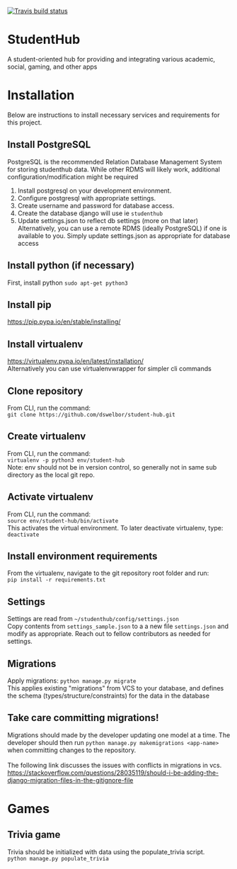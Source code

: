 [![Travis build status](https://img.shields.io/travis/dswelbor/student-hub.svg)](https://travis-ci.com/dswelbor/student-hub)

# StudentHub
A student-oriented hub for providing and integrating various academic, social, gaming, and other apps


# Installation
Below are instructions to install necessary services and requirements for this project.
<!--TODO: write a build script for use in ubuntu?-->

## Install PostgreSQL
<!-- TODO: Include instructions for basic PostgreSQL and provide resources for configuration --> 
 PostgreSQL is the recommended Relation Database Management System for storing studenthub data. While other RDMS will 
 likely work, additional configuration/modification might be required 
 1) Install postgresql on your development environment.<br>
 2) Configure postgresql with appropriate settings.
 3) Create username and password for database access.<br>
 4) Create the database django will use ie `studenthub` <br>
 5) Update settings.json to reflect db settings (more on that later)
Alternatively, you can use a remote RDMS (ideally PostgreSQL) if one is available to you. 
Simply update settings.json as appropriate for database access


## Install python (if necessary)
First, install python 
`sudo apt-get python3`

## Install pip
https://pip.pypa.io/en/stable/installing/

## Install virtualenv
https://virtualenv.pypa.io/en/latest/installation/ <br>
Alternatively you can use virtualenvwrapper for simpler cli commands

## Clone repository
From CLI, run the command: <br>`git clone https://github.com/dswelbor/student-hub.git`

## Create virtualenv
From CLI, run the command: <br>
`virtualenv -p python3 env/student-hub` <br>
Note: env should not be in version control, so generally not in same sub directory 
as the local git repo.

## Activate virtualenv
From CLI, run the command: <br>
`source env/student-hub/bin/activate` <br>
This activates the virtual environment. To later deactivate virtualenv, type: `deactivate`

## Install environment requirements
From the virtualenv, navigate to the git repository root folder and run: <br>
`pip install -r requirements.txt`

## Settings
Settings are read from `~/studenthub/config/settings.json` <br>
Copy contents from `settings_sample.json` to a a new file `settings.json` and modify as 
appropriate. Reach out to fellow contributors as needed for settings.

<!-- TODO: Add more initialization steps -->

## Migrations
Apply migrations: `python manage.py migrate` <br>
This applies existing "migrations" from VCS to your database, and defines the schema 
(types/structure/constraints) for the data in the database

## Take care committing migrations!
Migrations should made by the developer updating one model at a time. The developer 
should then run `python manage.py makemigrations <app-name>` when committing changes 
to the repository.<br><br>
The following link discusses the issues with conflicts in migrations in vcs.<br>
https://stackoverflow.com/questions/28035119/should-i-be-adding-the-django-migration-files-in-the-gitignore-file

# Games
## Trivia game
Trivia should be initialized with data using the populate_trivia script. <br>
`python manage.py populate_trivia`
